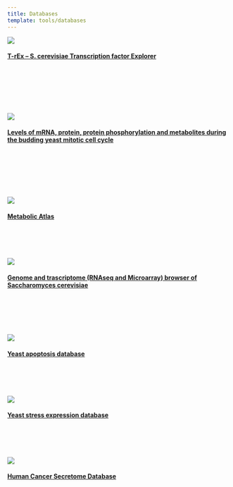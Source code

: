 ```yaml
---
title: Databases
template: tools/databases
---
```

<a href="https://www.sysbio.se/tools/trex/">
  <img class="project-logo" src="/img/logo_trex.png" />
  <h4>T-rEx – S. cerevisiae Transcription factor Explorer</h4>
</a><br/><br/><br/><br/><br/><br/>

<a href="https://www.sysbio.se/tools/cellcycle/">
  <img class="project-logo" src="/img/logo_cell-cycle5.png" />
  <h4>Levels of mRNA, protein, protein phosphorylation and metabolites during the budding yeast mitotic cell cycle</h4>
</a><br/><br/><br/><br/><br/><br/>

<a href="https://metabolicatlas.org/">
  <img class="project-logo" src="/img/logo_ma.png" />
  <h4>Metabolic Atlas</h4>
</a><br/><br/><br/><br/>

<a href="http://www.sysbio.se/Yseq/">
  <img class="project-logo" src="/img/logo_yseq4.png" />
  <h4>Genome and trascriptome (RNAseq and Microarray) browser of Saccharomyces cerevisiae</h4>
</a><br/><br/><br/><br/><br/>

<a href="http://www.ycelldeath.com/yapoptosis/">
  <img class="project-logo" src="/img/logo_yapop.gif" />
  <h4>Yeast apoptosis database</h4>
</a><br/><br/><br/><br/>

<a href="http://www.ystrexdb.com/">
  <img class="project-logo" src="/img/logo_ystrex.png" />
  <h4>Yeast stress expression database</h4>
</a><br/><br/><br/><br/>

<a href="http://cancersecretome.org/">
  <img class="project-logo" src="/img/logo_hcsd.png" />
  <h4>Human Cancer Secretome Database</h4>
</a><br/><br/><br/><br/>
